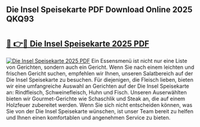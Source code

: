 ## Die Insel Speisekarte PDF Download Online 2025 QKQ93

# <h2><a href="http://gcbyhi6.nevu.top/?p=Die+Insel+Speisekarte">🔗 👉🔴 Die Insel Speisekarte 2025 PDF</a></h2>

[![Die Insel Speisekarte 2025 PDF](https://i.imgur.com/dBaPXMq.png)](http://gcbyhi6.nevu.top/?p=Die+Insel+Speisekarte)
Ein Essensmenü ist nicht nur eine Liste von Gerichten, sondern auch ein Gericht. Wenn Sie nach einem leichten und frischen Gericht suchen, empfehlen wir Ihnen, unseren Salatbereich auf der Die Insel Speisekarte zu besuchen. Für diejenigen, die Fleisch lieben, bieten wir eine umfangreiche Auswahl an Gerichten auf der Die Insel Speisekarte an: Rindfleisch, Schweinefleisch, Huhn und Fisch. Unseren Auserwählten bieten wir Gourmet-Gerichte wie Schaschlik und Steak an, die auf einem Holzfeuer zubereitet werden. Wenn Sie sich nicht entscheiden können, was Sie von der Die Insel Speisekarte wünschen, ist unser Team bereit zu helfen und Ihnen einen komfortablen und angenehmen Service zu bieten.
